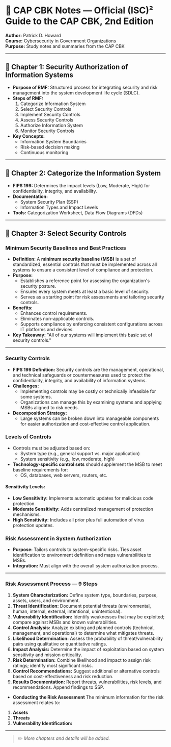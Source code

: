 # 📘 CAP CBK Notes — Official (ISC)² Guide to the CAP CBK, 2nd Edition
**Author:** Patrick D. Howard  
**Course:** Cybersecurity in Government Organizations  
**Purpose:** Study notes and summaries from the CAP CBK

---

## 📖 Chapter 1: Security Authorization of Information Systems

- **Purpose of RMF:** Structured process for integrating security and risk management into the system development life cycle (SDLC).
- **Steps of RMF:**
  1. Categorize Information System
  2. Select Security Controls
  3. Implement Security Controls
  4. Assess Security Controls
  5. Authorize Information System
  6. Monitor Security Controls
- **Key Concepts:**
  - Information System Boundaries
  - Risk-based decision making
  - Continuous monitoring

---

## 📖 Chapter 2: Categorize the Information System

- **FIPS 199:** Determines the impact levels (Low, Moderate, High) for confidentiality, integrity, and availability.
- **Documentation:**
  - System Security Plan (SSP)
  - Information Types and Impact Levels
- **Tools:** Categorization Worksheet, Data Flow Diagrams (DFDs)

---

## 📖 Chapter 3: Select Security Controls

### **Minimum Security Baselines and Best Practices**

- **Definition:** A **minimum security baseline (MSB)** is a set of standardized, essential controls that must be implemented across all systems to ensure a consistent level of compliance and protection.
- **Purpose:**
  - Establishes a reference point for assessing the organization's security posture.
  - Ensures every system meets at least a basic level of security.
  - Serves as a starting point for risk assessments and tailoring security controls.
- **Benefits:**
  - Enhances control requirements.
  - Eliminates non-applicable controls.
  - Supports compliance by enforcing consistent configurations across IT platforms and devices.
- **Key Takeaway:** "All of our systems will implement this basic set of security controls."

---

### **Security Controls**

- **FIPS 199 Definition:** Security controls are the management, operational, and technical safeguards or countermeasures used to protect the confidentiality, integrity, and availability of information systems.
- **Challenges:**
  - Implementing controls may be costly or technically infeasible for some systems.
  - Organizations can manage this by examining systems and applying MSBs aligned to risk needs.
- **Decomposition Strategy:**
  - Large systems can be broken down into manageable components for easier authorization and cost-effective control application.

### **Levels of Controls**

- Controls must be adjusted based on:
  - System type (e.g., general support vs. major application)
  - System sensitivity (e.g., low, moderate, high)
- **Technology-specific control sets** should supplement the MSB to meet baseline requirements for:
  - OS, databases, web servers, routers, etc.

#### Sensitivity Levels:
- **Low Sensitivity:** Implements automatic updates for malicious code protection.
- **Moderate Sensitivity:** Adds centralized management of protection mechanisms.
- **High Sensitivity:** Includes all prior plus full automation of virus protection updates.

### **Risk Assessment in System Authorization**

- **Purpose:** Tailors controls to system-specific risks. Ties asset identification to environment definition and maps vulnerabilities to MSBs.
- **Integration:** Must align with the overall system authorization process.

---

### **Risk Assessment Process — 9 Steps**

1. **System Characterization:** Define system type, boundaries, purpose, assets, users, and environment.
2. **Threat Identification:** Document potential threats (environmental, human, internal, external, intentional, unintentional).
3. **Vulnerability Identification:** Identify weaknesses that may be exploited; compare against MSBs and known vulnerabilities.
4. **Control Analysis:** Analyze existing and planned controls (technical, management, and operational) to determine what mitigates threats.
5. **Likelihood Determination:** Assess the probability of threat/vulnerability pairs using qualitative or quantitative ratings.
6. **Impact Analysis:** Determine the impact of exploitation based on system sensitivity and mission criticality.
7. **Risk Determination:** Combine likelihood and impact to assign risk ratings; identify most significant risks.
8. **Control Recommendations:** Suggest additional or alternative controls based on cost-effectiveness and risk reduction.
9. **Results Documentation:** Report threats, vulnerabilities, risk levels, and recommendations. Append findings to SSP.

- **Conducting the Risk Assessment** The minimum information for the risk assessment relates to:
1. **Assets** 
2. **Threats** 
3. **Vulnerability Identification:** 
---

> ✏️ *More chapters and details will be added.*

